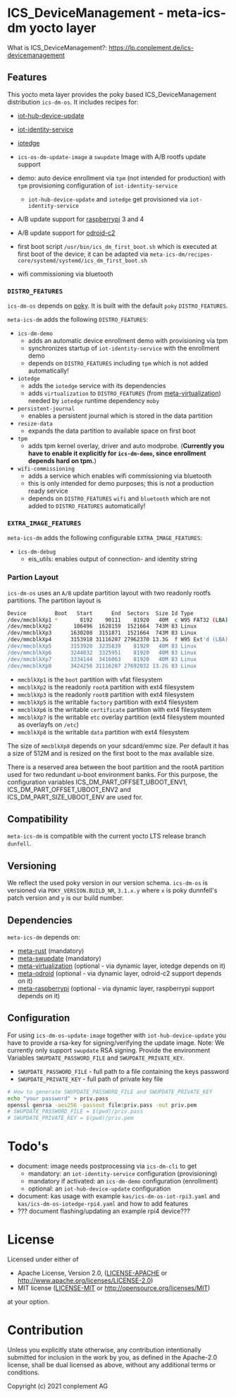 # ICS_DeviceManagement - meta-ics-dm yocto layer

What is ICS_DeviceManagement?: https://lp.conplement.de/ics-devicemanagement

## Features
This yocto meta layer provides the poky based ICS_DeviceManagement distribution `ics-dm-os`. It includes recipes for:
- [iot-hub-device-update](https://github.com/Azure/iot-hub-device-update)
- [iot-identity-service](https://github.com/Azure/iot-identity-service)
- [iotedge](https://github.com/Azure/iotedge)

- `ics-os-dm-update-image` a `swupdate` Image with A/B rootfs update support
- demo: auto device enrollment via `tpm` (not intended for production) with `tpm` provisioning configuration of  `iot-identity-service`
    - `iot-hub-device-update` and `iotedge` get provisioned via `iot-identity-service`
- A/B update support for [raspberrypi](https://www.raspberrypi.org/) 3 and 4
- A/B update support for [odroid-c2](https://www.hardkernel.com/shop/odroid-c2/)
- first boot script `/usr/bin/ics_dm_first_boot.sh` which is executed at first boot of the device; it can be adapted via `meta-ics-dm/recipes-core/systemd/systemd/ics_dm_first_boot.sh`
- wifi commissioning via bluetooth

### `DISTRO_FEATURES`
`ics-dm-os` depends on [poky](https://www.yoctoproject.org/software-item/poky/).
It is built with the default `poky` `DISTRO_FEATURES`.

`meta-ics-dm` adds the following `DISTRO_FEATURES`:
- `ics-dm-demo`
    - adds an automatic device enrollment demo with provisioning via tpm
    - synchronizes startup of `iot-identity-service` with the enrollment demo
    - depends on `DISTRO_FEATURES` including `tpm` which is not added automatically!
- `iotedge`
    - adds the `iotedge` service with its dependencies
    - adds `virtualization` to `DISTRO_FEATURES` (from [meta-virtualization](https://git.yoctoproject.org/git/meta-virtualization)) needed by `iotedge` runtime dependency `moby`
- `persistent-journal`
    - enables a persistent journal which is stored in the data partition
- `resize-data`
    - expands the data partition to available space on first boot
- `tpm`
    - adds tpm kernel overlay, driver and auto modprobe.
    (**Currently you have to enable it explicitly for `ics-dm-demo`, since enrollment depends hard on tpm.**)
- `wifi-commissioning`
    - adds a service which enables wifi commissioning via bluetooth
    - this is only intended for demo purposes; this is not a production ready service
    - depends on `DISTRO_FEATURES` `wifi` and `bluetooth` which are not added to `DISTRO_FEATURES` automatically!

### `EXTRA_IMAGE_FEATURES`
`meta-ics-dm` adds the following configurable `EXTRA_IMAGE_FEATURES`:
- `ics-dm-debug`
    - eis_utils: enables output of connection- and identity string

### Partion Layout
`ics-dm-os` uses an `A/B` update partition layout with two readonly rootfs partitions.
The partition layout is
```sh
Device         Boot   Start      End  Sectors  Size Id Type
/dev/mmcblkXp1 *       8192    90111    81920   40M  c W95 FAT32 (LBA)
/dev/mmcblkXp2       106496  1628159  1521664  743M 83 Linux
/dev/mmcblkXp3      1630208  3151871  1521664  743M 83 Linux
/dev/mmcblkXp4      3153918 31116287 27962370 13.3G  f W95 Ext'd (LBA)
/dev/mmcblkXp5      3153920  3235839    81920   40M 83 Linux
/dev/mmcblkXp6      3244032  3325951    81920   40M 83 Linux
/dev/mmcblkXp7      3334144  3416063    81920   40M 83 Linux
/dev/mmcblkXp8      3424256 31116287 27692032 13.2G 83 Linux
```
- `mmcblkXp1` is the `boot` partition with vfat filesystem
- `mmcblkXp2` is the readonly `rootA` partition with ext4 filesystem
- `mmcblkXp3` is the readonly `rootB` partition with ext4 filesystem
- `mmcblkXp5` is the writable `factory` partition with ext4 filesystem
- `mmcblkXp6` is the writable `certificate` partition with ext4 filesystem
- `mmcblkXp7` is the writable `etc` overlay partition (ext4 filesystem mounted as overlayfs on `/etc`)
- `mmcblkXp8` is the writable `data` partition with ext4 filesystem

The size of `mmcblkXp8` depends on your sdcard/emmc size. Per default it has a size of 512M and is resized on the first boot to the max available size.

There is a reserved area between the boot partition and the rootA partition used for two redundant u-boot environment banks.
For this purpose, the configuration variables ICS_DM_PART_OFFSET_UBOOT_ENV1, ICS_DM_PART_OFFSET_UBOOT_ENV2 and ICS_DM_PART_SIZE_UBOOT_ENV are used for.

## Compatibility
`meta-ics-dm` is compatible with the current yocto LTS release branch `dunfell`.

## Versioning
We reflect the used poky version in our version schema. `ics-dm-os` is versioned via `POKY_VERSION.BUILD_NR`, `3.1.x.y` where `x` is poky dunnfell's patch version and `y` is our build number.

## Dependencies
`meta-ics-dm` depends on:
- [meta-rust](https://github.com/meta-rust/meta-rust.git) (mandatory)
- [meta-swupdate](https://github.com/sbabic/meta-swupdate.git) (mandatory)
- [meta-virtualization](https://git.yoctoproject.org/git/meta-virtualization) (optional - via dynamic layer, iotedge depends on it)
- [meta-odroid](https://github.com/akuster/meta-odroid.git") (optional - via dynamic layer, odroid-c2 support depends on it)
- [meta-raspberrypi]("https://github.com/agherzan/meta-raspberrypi.git") (optional - via dynamic layer, raspberrypi support depends on it)

## Configuration

For using `ics-dm-os-update-image` together with `iot-hub-device-update` you have to provide a rsa-key for signing/verifying the update image.
Note: We currently only support `swupdate` RSA signing.
Provide the environment Variables `SWUPDATE_PASSWORD_FILE` and `SWUPDATE_PRIVATE_KEY`.
 - `SWUPDATE_PASSWORD_FILE` - full path to a file containing the keys password
 - `SWUPDATE_PRIVATE_KEY` - full path of private key file
```sh
# How to generate SWUPDATE_PASSWORD_FILE and SWUPDATE_PRIVATE_KEY
echo "your password" > priv.pass
openssl genrsa -aes256 -passout file:priv.pass -out priv.pem
# SWUPDATE_PASSWORD_FILE = $(pwd)/priv.pass
# SWUPDATE_PRIVATE_KEY = $(pwd)/priv.pem
```

# Todo's
- document: image needs postprocessing via `ics-dm-cli` to get
  - mandatory: an `iot-identity-service` configuration (provisioning)
  - mandatory if activated: an `ics-dm-demo` configuration (enrollment)
  - optional: an `iot-hub-device-update` configuration
- document: kas usage with example `kas/ics-dm-os-iot-rpi3.yaml` and
  `kas/ics-dm-os-iotedge-rpi4.yaml` and how to add features
- ??? document flashing/updating an example rpi4 device???

# License

Licensed under either of

* Apache License, Version 2.0, ([LICENSE-APACHE](LICENSE-APACHE) or <http://www.apache.org/licenses/LICENSE-2.0>)
* MIT license ([LICENSE-MIT](LICENSE-MIT) or <http://opensource.org/licenses/MIT>)

at your option.

# Contribution

Unless you explicitly state otherwise, any contribution intentionally
submitted for inclusion in the work by you, as defined in the Apache-2.0
license, shall be dual licensed as above, without any additional terms or
conditions.

Copyright (c) 2021 conplement AG
